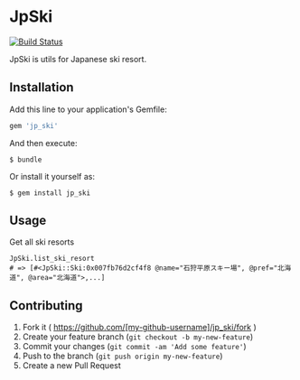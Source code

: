 # JpSki

[![Build Status](https://travis-ci.org/tsmsogn/jp_ski.svg?branch=master)](https://travis-ci.org/tsmsogn/jp_ski)

JpSki is utils for Japanese ski resort.

## Installation

Add this line to your application's Gemfile:

```ruby
gem 'jp_ski'
```

And then execute:

    $ bundle

Or install it yourself as:

    $ gem install jp_ski

## Usage

Get all ski resorts

    JpSki.list_ski_resort
    # => [#<JpSki::Ski:0x007fb76d2cf4f8 @name="石狩平原スキー場", @pref="北海道", @area="北海道">,...] 

## Contributing

1. Fork it ( https://github.com/[my-github-username]/jp_ski/fork )
2. Create your feature branch (`git checkout -b my-new-feature`)
3. Commit your changes (`git commit -am 'Add some feature'`)
4. Push to the branch (`git push origin my-new-feature`)
5. Create a new Pull Request
